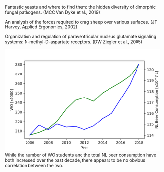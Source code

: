 Fantastic yeasts and where to find them: the hidden diversity of dimorphic fungal pathogens. (MCC Van Dyke et al., 2019)

An analysis of the forces required to drag sheep over various surfaces. (JT Harvey, Applied Ergonomics, 2002)

Organization and regulation of paraventricular nucleus glutamate signaling systems: N-methyl-D-aspartate receptors. (DW Ziegler et al., 2005)


![Plot of WO and NL beer consumption data](https://github.com/OscardeKeijzer/CS_Assignment/blob/master/plot.png)
While the number of WO students and the total NL beer consumption have both increased over the past decade, there appears to be no obvious correlation between the two.
